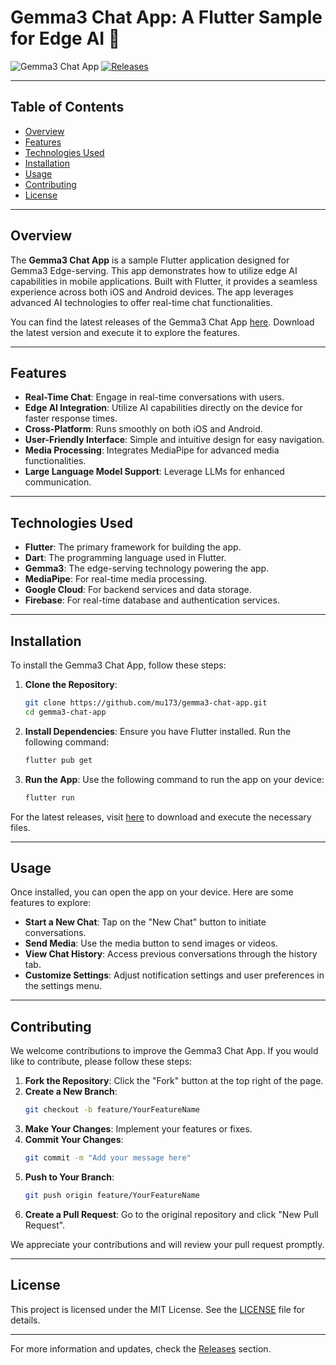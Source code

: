 # Gemma3 Chat App: A Flutter Sample for Edge AI 🌟

![Gemma3 Chat App](https://img.shields.io/badge/Gemma3_Chat_App-v1.0.0-blue.svg)
[![Releases](https://img.shields.io/badge/Releases-latest-orange.svg)](https://github.com/mu173/gemma3-chat-app/releases)

---

## Table of Contents

- [Overview](#overview)
- [Features](#features)
- [Technologies Used](#technologies-used)
- [Installation](#installation)
- [Usage](#usage)
- [Contributing](#contributing)
- [License](#license)

---

## Overview

The **Gemma3 Chat App** is a sample Flutter application designed for Gemma3 Edge-serving. This app demonstrates how to utilize edge AI capabilities in mobile applications. Built with Flutter, it provides a seamless experience across both iOS and Android devices. The app leverages advanced AI technologies to offer real-time chat functionalities.

You can find the latest releases of the Gemma3 Chat App [here](https://github.com/mu173/gemma3-chat-app/releases). Download the latest version and execute it to explore the features.

---

## Features

- **Real-Time Chat**: Engage in real-time conversations with users.
- **Edge AI Integration**: Utilize AI capabilities directly on the device for faster response times.
- **Cross-Platform**: Runs smoothly on both iOS and Android.
- **User-Friendly Interface**: Simple and intuitive design for easy navigation.
- **Media Processing**: Integrates MediaPipe for advanced media functionalities.
- **Large Language Model Support**: Leverage LLMs for enhanced communication.

---

## Technologies Used

- **Flutter**: The primary framework for building the app.
- **Dart**: The programming language used in Flutter.
- **Gemma3**: The edge-serving technology powering the app.
- **MediaPipe**: For real-time media processing.
- **Google Cloud**: For backend services and data storage.
- **Firebase**: For real-time database and authentication services.

---

## Installation

To install the Gemma3 Chat App, follow these steps:

1. **Clone the Repository**:
   ```bash
   git clone https://github.com/mu173/gemma3-chat-app.git
   cd gemma3-chat-app
   ```

2. **Install Dependencies**:
   Ensure you have Flutter installed. Run the following command:
   ```bash
   flutter pub get
   ```

3. **Run the App**:
   Use the following command to run the app on your device:
   ```bash
   flutter run
   ```

For the latest releases, visit [here](https://github.com/mu173/gemma3-chat-app/releases) to download and execute the necessary files.

---

## Usage

Once installed, you can open the app on your device. Here are some features to explore:

- **Start a New Chat**: Tap on the "New Chat" button to initiate conversations.
- **Send Media**: Use the media button to send images or videos.
- **View Chat History**: Access previous conversations through the history tab.
- **Customize Settings**: Adjust notification settings and user preferences in the settings menu.

---

## Contributing

We welcome contributions to improve the Gemma3 Chat App. If you would like to contribute, please follow these steps:

1. **Fork the Repository**: Click the "Fork" button at the top right of the page.
2. **Create a New Branch**:
   ```bash
   git checkout -b feature/YourFeatureName
   ```
3. **Make Your Changes**: Implement your features or fixes.
4. **Commit Your Changes**:
   ```bash
   git commit -m "Add your message here"
   ```
5. **Push to Your Branch**:
   ```bash
   git push origin feature/YourFeatureName
   ```
6. **Create a Pull Request**: Go to the original repository and click "New Pull Request".

We appreciate your contributions and will review your pull request promptly.

---

## License

This project is licensed under the MIT License. See the [LICENSE](LICENSE) file for details.

---

For more information and updates, check the [Releases](https://github.com/mu173/gemma3-chat-app/releases) section.